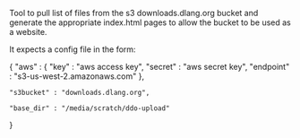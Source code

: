 Tool to pull list of files from the s3 downloads.dlang.org bucket
and generate the appropriate index.html pages to allow the
bucket to be used as a website.

It expects a config file in the form:

{
    "aws" : {
        "key"    : "aws access key",
        "secret" : "aws secret key",
        "endpoint" : "s3-us-west-2.amazonaws.com"
    },

    "s3bucket" : "downloads.dlang.org",

    "base_dir" : "/media/scratch/ddo-upload"
}


